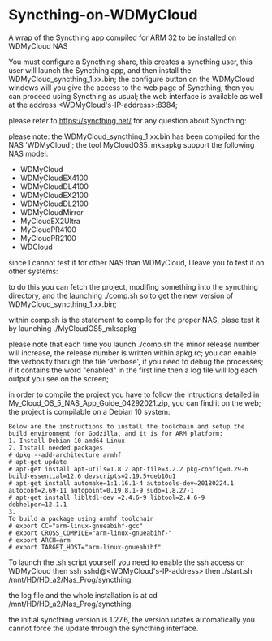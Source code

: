 # Syncthing-on-WDMyCloud
A wrap of the Syncthing app compiled for ARM 32 to be installed on WDMyCloud NAS


You must configure a Syncthing share, this creates a syncthing user, this user will launch the Syncthing app, and then install the WDMyCloud_syncthing_1.xx.bin; the configure button on the WDMyCloud windows will you give the access to the web page of Syncthing, then you can proceed using Syncthing as usual; the web interface is available as well at the address <WDMyCloud's-IP-address>:8384;

please refer to https://syncthing.net/ for any question about Syncthing:

please note: the WDMyCloud_syncthing_1.xx.bin has been compiled for the NAS 'WDMyCloud'; the tool MyCloudOS5_mksapkg support the following NAS model:
- WDMyCloud
- WDMyCloudEX4100
- WDMyCloudDL4100
- WDMyCloudEX2100
- WDMyCloudDL2100
- WDMyCloudMirror
- MyCloudEX2Ultra
- MyCloudPR4100
- MyCloudPR2100
- WDCloud

since I cannot test it for other NAS than WDMyCloud, I leave you to test it on other systems:

to do this you can fetch the project, modifing something into the syncthing directory, and the launching ./comp.sh so to get the new version of WDMyCloud_syncthing_1.xx.bin;

within comp.sh is the statement to compile for the proper NAS, plase test it by launching ./MyCloudOS5_mksapkg

please note that each time you launch ./comp.sh the minor release number will increase, the release number is written within apkg.rc; you can enable the verbosity through the file 'verbose', if you need to debug the processes; if it contains the word "enabled" in the first line then a log file will log each output you see on the screen;

in order to compile the project you have to follow the intructions detailed in My_Cloud_OS_5_NAS_App_Guide_04292021.zip, you can find it on the web; the project is compilable on a Debian 10 system:

    Below are the instructions to install the toolchain and setup the build environment for Godzilla, and it is for ARM platform:
    1. Install Debian 10 amd64 Linux
    2. Install needed packages
    # dpkg --add-architecture armhf
    # apt-get update
    # apt-get install apt-utils=1.8.2 apt-file=3.2.2 pkg-config=0.29-6 build-essential=12.6 devscripts=2.19.5+deb10u1
    # apt-get install automake=1:1.16.1-4 autotools-dev=20180224.1 autoconf=2.69-11 autopoint=0.19.8.1-9 sudo=1.8.27-1
    # apt-get install libltdl-dev =2.4.6-9 libtool=2.4.6-9 debhelper=12.1.1
    3.
    To build a package using armhf toolchain
    # export CC="arm-linux-gnueabihf-gcc"
    # export CROSS_COMPILE="arm-linux-gnueabihf-"
    # export ARCH=arm
    # export TARGET_HOST="arm-linux-gnueabihf"

To launch the .sh script yourself you need to enable the ssh access on WDMyCloud then ssh sshd@<WDMyCloud's-IP-address> then ./start.sh /mnt/HD/HD_a2/Nas_Prog/syncthing

the log file and the whole installation is at cd /mnt/HD/HD_a2/Nas_Prog/syncthing.


the initial syncthing version is 1.27.6, the version udates automatically you cannot force the update through the syncthing interface.

